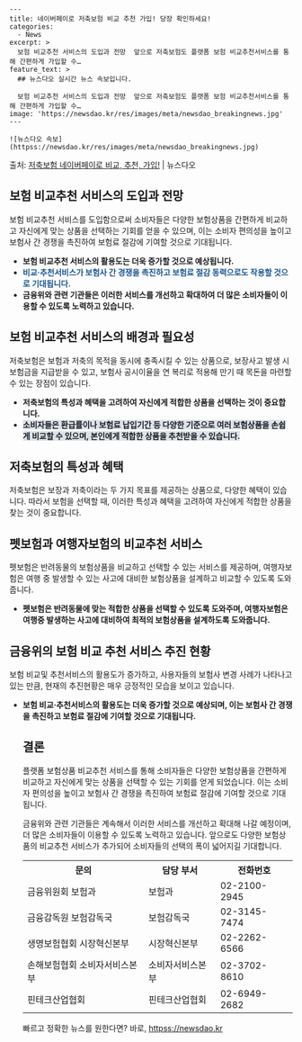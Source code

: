     ---
    title: 네이버페이로 저축보험 비교 추천 가입! 당장 확인하세요!
    categories:
      - News
    excerpt: >
      보험 비교추천 서비스의 도입과 전망  앞으로 저축보험도 플랫폼 보험 비교추천서비스를 통해 간편하게 가입할 수…
    feature_text: >
      ## 뉴스다오 실시간 뉴스 속보입니다.
    
      보험 비교추천 서비스의 도입과 전망  앞으로 저축보험도 플랫폼 보험 비교추천서비스를 통해 간편하게 가입할 수…
    image: 'https://newsdao.kr/res/images/meta/newsdao_breakingnews.jpg'
    ---
    
    ![뉴스다오 속보](httpss://newsdao.kr/res/images/meta/newsdao_breakingnews.jpg)

<p>출처: <a href="httpss://newsdao.kr/4464" rel="dofollow">저축보험 네이버페이로 비교, 추천, 가입!</a> | 뉴스다오</p>

<h2 data-ke-size="size26">보험 비교추천 서비스의 도입과 전망</h2>
<p data-ke-size="size16">보험 비교추천 서비스를 도입함으로써 소비자들은 다양한 보험상품을 간편하게 비교하고 자신에게 맞는 상품을 선택하는 기회를 얻을 수 있으며, 이는 소비자 편의성을 높이고 보험사 간 경쟁을 촉진하여 보험료 절감에 기여할 것으로 기대됩니다.</p>
<ul>
<li><b>보험 비교추천 서비스의 활용도는 더욱 증가할 것으로 예상됩니다. </b></li>
<li><b><span style="color: #1a5490;">비교·추천서비스가 보험사 간 경쟁을 촉진하고 보험료 절감 동력으로도 작용할 것으로 기대됩니다.</span></b></li>
<li><b>금융위와 관련 기관들은 이러한 서비스를 개선하고 확대하여 더 많은 소비자들이 이용할 수 있도록 노력하고 있습니다.</b></li>
</ul>

<h2 data-ke-size="size26">보험 비교추천 서비스의 배경과 필요성</h2>
<p data-ke-size="size16">저축보험은 보험과 저축의 목적을 동시에 충족시킬 수 있는 상품으로, 보장사고 발생 시 보험금을 지급받을 수 있고, 보험사 공시이율을 연 복리로 적용해 만기 때 목돈을 마련할 수 있는 장점이 있습니다.</p>
<ul>
<li><b>저축보험의 특성과 혜택을 고려하여 자신에게 적합한 상품을 선택하는 것이 중요합니다.</b></li>
<li><b><span style="background-color: #21538527;">소비자들은 환급률이나 보험료 납입기간 등 다양한 기준으로 여러 보험상품을 손쉽게 비교할 수 있으며, 본인에게 적합한 상품을 추천받을 수 있습니다.</span></b></li>
</ul>

<h2 data-ke-size="size26">저축보험의 특성과 혜택</h2>
<p data-ke-size="size16">저축보험은 보장과 저축이라는 두 가지 목표를 제공하는 상품으로, 다양한 혜택이 있습니다. 따라서 보험을 선택할 때, 이러한 특성과 혜택을 고려하여 자신에게 적합한 상품을 찾는 것이 중요합니다.</p>

<h2 data-ke-size="size26">펫보험과 여행자보험의 비교추천 서비스</h2>
<p data-ke-size="size16">펫보험은 반려동물의 보험상품을 비교하고 선택할 수 있는 서비스를 제공하며, 여행자보험은 여행 중 발생할 수 있는 사고에 대비한 보험상품을 설계하고 비교할 수 있도록 도와줍니다.</p>
<ul>
<li><b>펫보험은 반려동물에 맞는 적합한 상품을 선택할 수 있도록 도와주며, 여행자보험은 여행중 발생하는 사고에 대비하여 최적의 보험상품을 설계하도록 도와줍니다.</b></li>
</ul>

<h2 data-ke-size="size26">금융위의 보험 비교 추천 서비스 추진 현황</h2>
<p data-ke-size="size16">보험 비교및 추천서비스의 활용도가 증가하고, 사용자들의 보험사 변경 사례가 나타나고 있는 만큼, 현재의 추진현황은 매우 긍정적인 모습을 보이고 있습니다.</p>
<ul>
<li><b>보험 비교·추천서비스의 활용도는 더욱 증가할 것으로 예상되며, 이는 보험사 간 경쟁을 촉진하고 보험료 절감에 기여할 것으로 기대됩니다.</b></li>
</div>

<h2 data-ke-size="size26">결론</h2>
<p data-ke-size="size16">플랫폼 보험상품 비교추천 서비스를 통해 소비자들은 다양한 보험상품을 간편하게 비교하고 자신에게 맞는 상품을 선택할 수 있는 기회를 얻게 되었습니다. 이는 소비자 편의성을 높이고 보험사 간 경쟁을 촉진하여 보험료 절감에 기여할 것으로 기대됩니다.</p>
<p data-ke-size="size16">금융위와 관련 기관들은 계속해서 이러한 서비스를 개선하고 확대해 나갈 예정이며, 더 많은 소비자들이 이용할 수 있도록 노력하고 있습니다. 앞으로도 다양한 보험상품의 비교추천 서비스가 추가되어 소비자들의 선택의 폭이 넓어지길 기대합니다.</p>

<table>
  <tr>
    <th>문의</th>
    <th>담당 부서</th>
    <th>전화번호</th>
  </tr>
  <tr>
    <td>금융위원회 보험과</td>
    <td>보험과</td>
    <td>02-2100-2945</td>
  </tr>
  <tr>
    <td>금융감독원 보험감독국</td>
    <td>보험감독국</td>
    <td>02-3145-7474</td>
  </tr>
  <tr>
    <td>생명보험협회 시장혁신본부</td>
    <td>시장혁신본부</td>
    <td>02-2262-6566</td>
  </tr>
  <tr>
    <td>손해보험협회 소비자서비스본부</td>
    <td>소비자서비스본부</td>
    <td>02-3702-8610</td>
  </tr>
  <tr>
    <td>핀테크산업협회</td>
    <td>핀테크산업협회</td>
    <td>02-6949-2682</td>
  </tr>
</table>

<p data-ke-size="size16"></p> 

빠르고 정확한 뉴스를 원한다면? 바로, <a href="httpss://newsdao.kr" rel="dofollow">httpss://newsdao.kr</a>


    